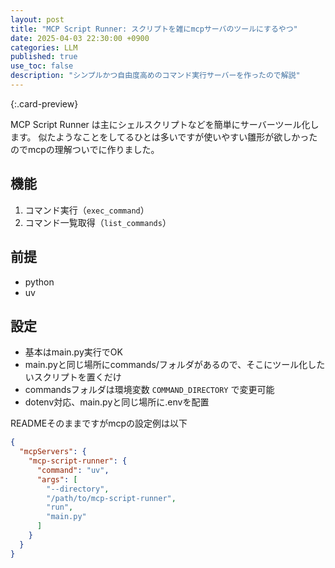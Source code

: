 ```yaml
---
layout: post
title: "MCP Script Runner: スクリプトを雑にmcpサーバのツールにするやつ"
date: 2025-04-03 22:30:00 +0900
categories: LLM
published: true
use_toc: false
description: "シンプルかつ自由度高めのコマンド実行サーバーを作ったので解説"
---
```



[](https://github.com/ktrysmt/mcp-script-runner){:.card-preview}

MCP Script Runner は主にシェルスクリプトなどを簡単にサーバーツール化します。
似たようなことをしてるひとは多いですが使いやすい雛形が欲しかったのでmcpの理解ついでに作りました。

## 機能

1. コマンド実行（`exec_command`）
2. コマンド一覧取得（`list_commands`）

## 前提

- python
- uv

## 設定

- 基本はmain.py実行でOK
- main.pyと同じ場所にcommands/フォルダがあるので、そこにツール化したいスクリプトを置くだけ
- commandsフォルダは環境変数 `COMMAND_DIRECTORY` で変更可能
- dotenv対応、main.pyと同じ場所に.envを配置


READMEそのままですがmcpの設定例は以下

```json
{
  "mcpServers": {
    "mcp-script-runner": {
      "command": "uv",
      "args": [
        "--directory",
        "/path/to/mcp-script-runner",
        "run",
        "main.py"
      ]
    }
  }
}
```


